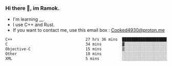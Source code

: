 ### Hi there 👋, im Ramok.

- I'm learning __.
- I use C++ and Rust.
- If you want to contact me, use this email box : Cooked4930@proton.me

<!--START_SECTION:waka-->

```txt
C++                                27 hrs 36 mins  ████████████████████████░   95.62 %
C                                  34 mins         ▓░░░░░░░░░░░░░░░░░░░░░░░░   02.00 %
Objective-C                        15 mins         ▒░░░░░░░░░░░░░░░░░░░░░░░░   00.88 %
Other                              10 mins         ░░░░░░░░░░░░░░░░░░░░░░░░░   00.63 %
XML                                5 mins          ░░░░░░░░░░░░░░░░░░░░░░░░░   00.34 %
```

<!--END_SECTION:waka-->
